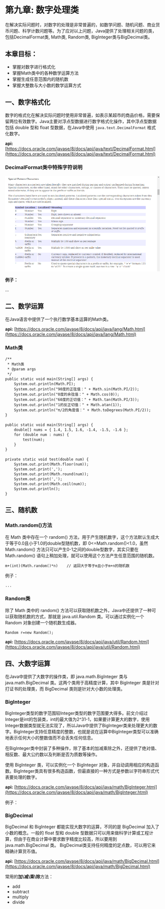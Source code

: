 # 第九章: 数字处理类 #
在解决实际问题时，对数字的处理是非常普遍的，如数学问题、随机问题、商业货币问题、科学计数问题等。为了应对以上问题，Java提供了处理相关问题的类，包括DecimalFormat类, Math类, Random类, BigInteger类与BigDecimal类。

## 本章目标：
- 掌握对数字进行格式化
- 掌握Math类中的各种数学运算方法
- 掌握生成任意范围内的随机数
- 掌握大整数与大小数的数学运算方式

## 一、数字格式化 ##
数字的格式化在解决实际问题时使用非常普遍，如表示某超市的商品价格，需要保留两位有效数字。Java主要对浮点型数据进行数字格式化操作，其中浮点型数据包括 double 型和 float 型数据，在Java中使用 `java.text.DecimalFormat` 格式化数字。

**api:** [https://docs.oracle.com/javase/8/docs/api/java/text/DecimalFormat.html](https://docs.oracle.com/javase/8/docs/api/java/text/DecimalFormat.html)

### DecimalFormat类中特殊字符说明 ###
<img src="./img/09/01.png" />

**例子：**

...

## 二、数学运算 ##
在Java语言中提供了一个执行数学基本运算的Math类。

**api:** [https://docs.oracle.com/javase/8/docs/api/java/lang/Math.html](https://docs.oracle.com/javase/8/docs/api/java/lang/Math.html)

### Math类
	/**
	 * Math类
	 * @param args
	 */
	public static void main(String[] args) {
		System.out.println(Math.PI);
		System.out.println("90度的正弦值：" + Math.sin(Math.PI/2));
		System.out.println("0度的余弦值：" + Math.cos(0));
		System.out.println("60度的正切值：" + Math.tan(Math.PI/3));
		System.out.println("1的反正切值：" + Math.atan(1));
		System.out.println("π/2的角度值：" + Math.toDegrees(Math.PI/2));
	}
	
	public static void main(String[] args) {
		double[] nums = { 1.4, 1.5, 1.6, -1.4, -1.5, -1.6 };
		for (double num : nums) {
			test(num);
		}
	}

	private static void test(double num) {
		System.out.print(Math.floor(num));
		System.out.print(',');
		System.out.print(Math.round(num));
		System.out.print(',');
		System.out.print(Math.ceil(num));
		System.out.println();
	}

## 三、随机数 ##
### Math.random()方法 ###
在 Math 类中存在一个 random() 方法，用于产生随机数字，这个方法默认生成大于等于0.0且小于1.0的double型随机数，即 0<=Math.random()<1.0，虽然 Math.random() 方法只可以产生0-1之间的double型数字，其实只要在 Math.random() 语句上稍加处理，就可以使用这个方法产生任意范围的随机数。

	m+(int)(Math.random()*n)	// 返回大于等于m且小于m+n的随机数
	
例子：

	...

### Random类 ###
除了 Math 类中的 random() 方法可以获取随机数之外，Java中还提供了一种可以获取随机数的方式，那就是 java.util.Random 类。可以通过实例化一个 Random 对象创建一个随机数生成器。

	Random r=new Random();

**api:** [https://docs.oracle.com/javase/8/docs/api/java/util/Random.html](https://docs.oracle.com/javase/8/docs/api/java/util/Random.html)



## 四、大数字运算 ##
在Java中提供了大数字的操作类，即 java.math.BigInteger 类与 java.math.BigDecimal 类。这两个类用于高精度计算，其中 BigInteger 类是针对打证书的处理类，而 BigDecimal 类则是针对大小数的处理类。

### BigInteger ###
BigInteger类型的数字范围较Integer类型的数字范围要大得多。前文介绍过Integer是int的包装类，int的最大值为2^31-1，如果要计算更大的数字，使用Integer数据类型就无法实现了，所以Java中提供了BigInteger类来处理更大的数字。BigInteger支持任意精度的整数，也就是说在运算中BigInteger类型可以准确地表示任何大小的整数值而不会丢失任何信息。

在BigInteger类中封装了多种操作，除了基本的加减乘除之外，还提供了绝对值、相反数、最大公约数以及判断是否为质数等操作。

使用 BigInteger 类，可以实例化一个 BigInteger 对象，并自动调用相应的构造函数。BigInteger类具有很多构造函数，但最直接的一种方式是参数以字符串形式代表要处理的数字。

**api:** [https://docs.oracle.com/javase/8/docs/api/java/math/BigInteger.html](https://docs.oracle.com/javase/8/docs/api/java/math/BigInteger.html)

例子：

### BigDecimal ###
BigDecimal 和 BigInteger 都能实现大数字的运算，不同的是 BigDecimal 加入了小数的概念。一般的 float 型和 double 型数据只可以用来做科学计算或工程计算，但由于在商业计算中要求数字精度比较高，所以要用到 java.math.BigDecimal 类。 BigDecimal类支持任何精度的定点数，可以用它来精确计算货币值。

**api:** [https://docs.oracle.com/javase/8/docs/api/java/math/BigDecimal.html](https://docs.oracle.com/javase/8/docs/api/java/math/BigDecimal.html)

常用的**加\减\乘\除**方法：

- add
- subtract
- multiply
- divide
